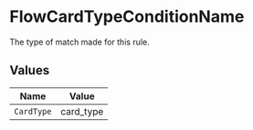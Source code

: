 # FlowCardTypeConditionName

The type of match made for this rule.


## Values

| Name       | Value      |
| ---------- | ---------- |
| `CardType` | card_type  |
